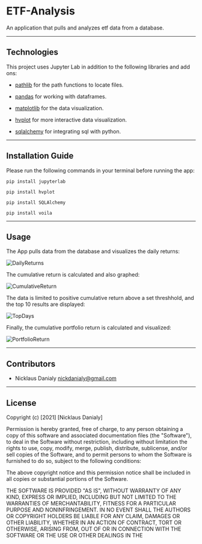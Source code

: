 # ETF-Analysis

An application that pulls and analyzes etf data from a database.

---

## Technologies

This project uses Jupyter Lab in addition to the following libraries and add ons:

* [pathlib](https://docs.python.org/3/library/pathlib.html) for the path functions to locate files.

* [pandas](https://pandas.pydata.org/docs/) for working with dataframes.

* [matplotlib](https://docs.python.org/3/library/pathlib.html) for the data visualization.

* [hvplot](https://hvplot.holoviz.org/) for more interactive data visualization.

* [sqlalchemy](https://docs.sqlalchemy.org/en/14/) for integrating sql with python.

---

## Installation Guide

Please run the following commands in your terminal before running the app:
```
pip install jupyterlab

pip install hvplot

pip install SQLAlchemy

pip install voila

```
---

## Usage

The App pulls data from the database and visualizes the daily returns:

![DailyReturns](https://user-images.githubusercontent.com/96391748/153796408-0ec3a62b-b70e-4fd9-a0fa-9756945748be.PNG)

The cumulative return is calculated and also graphed:

![CumulativeReturn](https://user-images.githubusercontent.com/96391748/153796491-ac4921e5-fc39-47e5-a935-1231eb2b3b1c.PNG)

The data is limited to positive cumulative return above a set threshhold, and the top 10 results are displayed:

![TopDays](https://user-images.githubusercontent.com/96391748/153796673-242fb38f-797f-4b36-8a5b-54747bb4cae4.PNG)

Finally, the cumulative portfolio return is calculated and visualized:

![PortfolioReturn](https://user-images.githubusercontent.com/96391748/153796736-e5d458b7-844b-47df-9604-96c2d640ee14.PNG)

---

## Contributors

* Nicklaus Danialy nickdanialy@gmail.com 

---

## License

Copyright (c) [2021] [Nicklaus Danialy]

Permission is hereby granted, free of charge, to any person obtaining a copy
of this software and associated documentation files (the "Software"), to deal
in the Software without restriction, including without limitation the rights
to use, copy, modify, merge, publish, distribute, sublicense, and/or sell
copies of the Software, and to permit persons to whom the Software is
furnished to do so, subject to the following conditions:

The above copyright notice and this permission notice shall be included in all
copies or substantial portions of the Software.

THE SOFTWARE IS PROVIDED "AS IS", WITHOUT WARRANTY OF ANY KIND, EXPRESS OR
IMPLIED, INCLUDING BUT NOT LIMITED TO THE WARRANTIES OF MERCHANTABILITY,
FITNESS FOR A PARTICULAR PURPOSE AND NONINFRINGEMENT. IN NO EVENT SHALL THE
AUTHORS OR COPYRIGHT HOLDERS BE LIABLE FOR ANY CLAIM, DAMAGES OR OTHER
LIABILITY, WHETHER IN AN ACTION OF CONTRACT, TORT OR OTHERWISE, ARISING FROM,
OUT OF OR IN CONNECTION WITH THE SOFTWARE OR THE USE OR OTHER DEALINGS IN THE
